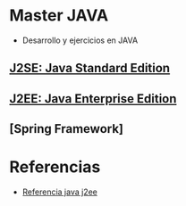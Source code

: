# Master JAVA
* Desarrollo y ejercicios en JAVA

## [J2SE: Java Standard Edition](https://github.com/redeskako/Master-JAVA-UNED/tree/J2SE)
## [J2EE: Java Enterprise Edition](https://github.com/redeskako/Master-JAVA-UNED/tree/J2EE)
## [Spring Framework]
# Referencias
* [Referencia java j2ee](https://docs.oracle.com/javaee/7/tutorial/index.html)
